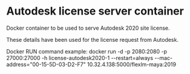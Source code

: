 # Autodesk license server container

Docker container to be used to serve Autodesk 2020 site license.

These details have been used for the license request from Autodesk.

Docker RUN command example:
docker run -d -p 2080:2080 -p 27000:27000 -h license-autodesk2020-1 --restart=always --mac-address="00-15-5D-03-D2-F7" 10.32.4.138:5000/flexlm-maya:2019
